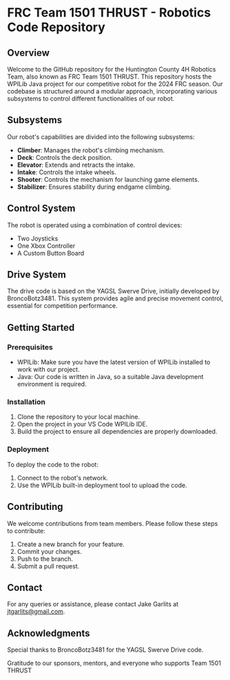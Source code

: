 # FRC Team 1501 THRUST - Robotics Code Repository
## Overview
Welcome to the GitHub repository for the Huntington County 4H Robotics Team, also known as FRC Team 1501 THRUST. This repository hosts the WPILib Java project for our competitive robot for the 2024 FRC season. Our codebase is structured around a modular approach, incorporating various subsystems to control different functionalities of our robot.

## Subsystems
Our robot's capabilities are divided into the following subsystems:

- **Climber**: Manages the robot's climbing mechanism.
- **Deck**: Controls the deck position.
- **Elevator**: Extends and retracts the intake.
- **Intake**: Controls the intake wheels.
- **Shooter**: Controls the mechanism for launching game elements.
- **Stabilizer**: Ensures stability during endgame climbing.
## Control System
The robot is operated using a combination of control devices:

- Two Joysticks
- One Xbox Controller
- A Custom Button Board
## Drive System
The drive code is based on the YAGSL Swerve Drive, initially developed by BroncoBotz3481. This system provides agile and precise movement control, essential for competition performance.

## Getting Started
### Prerequisites
- WPILib: Make sure you have the latest version of WPILib installed to work with our project.
- Java: Our code is written in Java, so a suitable Java development environment is required.
### Installation
1. Clone the repository to your local machine.
1. Open the project in your VS Code WPILib IDE.
1. Build the project to ensure all dependencies are properly downloaded.
### Deployment
To deploy the code to the robot:

1. Connect to the robot's network.
1. Use the WPILib built-in deployment tool to upload the code.
## Contributing
We welcome contributions from team members. Please follow these steps to contribute:

1. Create a new branch for your feature.
1. Commit your changes.
1. Push to the branch.
1. Submit a pull request.
## Contact
For any queries or assistance, please contact Jake Garlits at jtgarlits@gmail.com.

## Acknowledgments
Special thanks to BroncoBotz3481 for the YAGSL Swerve Drive code.

Gratitude to our sponsors, mentors, and everyone who supports Team 1501 THRUST
